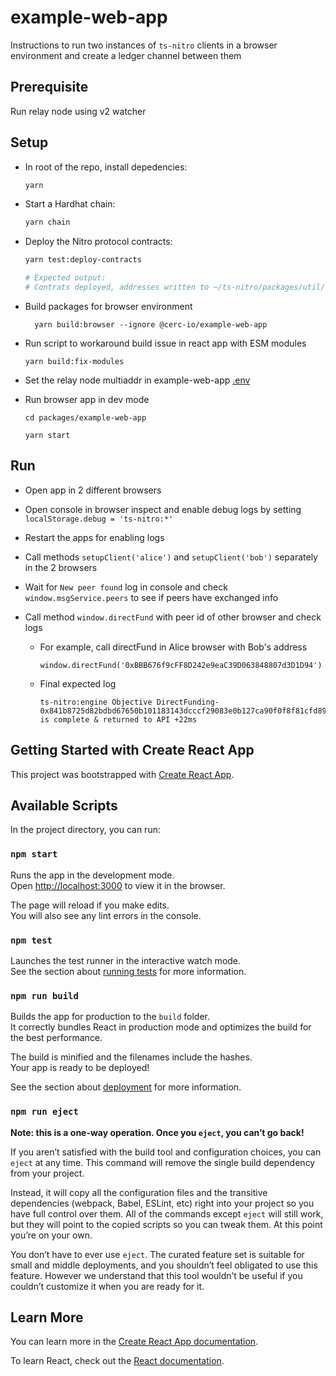 # example-web-app

Instructions to run two instances of `ts-nitro` clients in a browser environment and create a ledger channel between them

## Prerequisite

Run relay node using v2 watcher

## Setup

* In root of the repo, install depedencies:

  ```bash
  yarn
  ```

* Start a Hardhat chain:

  ```bash
  yarn chain
  ```

* Deploy the Nitro protocol contracts:

  ```bash
  yarn test:deploy-contracts

  # Expected output:
  # Contrats deployed, addresses written to ~/ts-nitro/packages/util/src/test/addresses.json
  ```

* Build packages for browser environment

  ```
	yarn build:browser --ignore @cerc-io/example-web-app
	```

* Run script to workaround build issue in react app with ESM modules

  ```
  yarn build:fix-modules
  ```

* Set the relay node multiaddr in example-web-app [.env](./.env)

* Run browser app in dev mode

	```
	cd packages/example-web-app

	yarn start
	```
## Run

* Open app in 2 different browsers

* Open console in browser inspect and enable debug logs by setting `localStorage.debug = 'ts-nitro:*'`

* Restart the apps for enabling logs

* Call methods `setupClient('alice')` and `setupClient('bob')` separately in the 2 browsers

* Wait for `New peer found` log in console and check `window.msgService.peers` to see if peers have exchanged info

* Call method `window.directFund` with peer id of other browser and check logs

  * For example, call directFund in Alice browser with Bob's address
    
    ```
    window.directFund('0xBBB676f9cFF8D242e9eaC39D063848807d3D1D94')
    ```

  * Final expected log

    ```
    ts-nitro:engine Objective DirectFunding-0x841b8725d82bdbd67650b101183143dcccf29083e0b127ca90f0f8f81cfd8978 is complete & returned to API +22ms
    ```
## Getting Started with Create React App

This project was bootstrapped with [Create React App](https://github.com/facebook/create-react-app).

## Available Scripts

In the project directory, you can run:

### `npm start`

Runs the app in the development mode.\
Open [http://localhost:3000](http://localhost:3000) to view it in the browser.

The page will reload if you make edits.\
You will also see any lint errors in the console.

### `npm test`

Launches the test runner in the interactive watch mode.\
See the section about [running tests](https://facebook.github.io/create-react-app/docs/running-tests) for more information.

### `npm run build`

Builds the app for production to the `build` folder.\
It correctly bundles React in production mode and optimizes the build for the best performance.

The build is minified and the filenames include the hashes.\
Your app is ready to be deployed!

See the section about [deployment](https://facebook.github.io/create-react-app/docs/deployment) for more information.

### `npm run eject`

**Note: this is a one-way operation. Once you `eject`, you can’t go back!**

If you aren’t satisfied with the build tool and configuration choices, you can `eject` at any time. This command will remove the single build dependency from your project.

Instead, it will copy all the configuration files and the transitive dependencies (webpack, Babel, ESLint, etc) right into your project so you have full control over them. All of the commands except `eject` will still work, but they will point to the copied scripts so you can tweak them. At this point you’re on your own.

You don’t have to ever use `eject`. The curated feature set is suitable for small and middle deployments, and you shouldn’t feel obligated to use this feature. However we understand that this tool wouldn’t be useful if you couldn’t customize it when you are ready for it.

## Learn More

You can learn more in the [Create React App documentation](https://facebook.github.io/create-react-app/docs/getting-started).

To learn React, check out the [React documentation](https://reactjs.org/).
